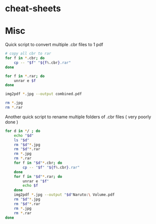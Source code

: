 # cheat-sheets


# Misc

Quick script to convert multiple .cbr files to 1 pdf
```bash
# copy all cbr to rar
for f in *.cbr; do 
    cp -- "$f" "${f%.cbr}.rar"
done

for f in *.rar; do 
    unrar e $f
done

img2pdf *.jpg --output combined.pdf

rm *.jpg
rm *.rar
```

Another quick script to rename multiple folders of .cbr files ( very poorly done )
```bash
for d in */ ; do
    echo "$d"
    ls "$d"
    rm "$d"*.jpg
    rm "$d"*.rar
    rm *.jpg
    rm *.rar
    for f in "$d"*.cbr; do 
        cp -- "$f" "${f%.cbr}.rar"
    done
    for f in "$d"*.rar; do 
        unrar e "$f"
        echo $f
    done
    img2pdf *.jpg --output "$d"Naruto:\ Volume.pdf
    rm "$d"*.jpg
    rm "$d"*.rar
    rm *.jpg
    rm *.rar
done
```
